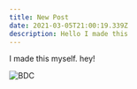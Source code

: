 ```yaml
---
title: New Post
date: 2021-03-05T21:00:19.339Z
description: Hello I made this
---
```

I made this myself. hey!

![BDC](/img/bcdcropped.jpg)